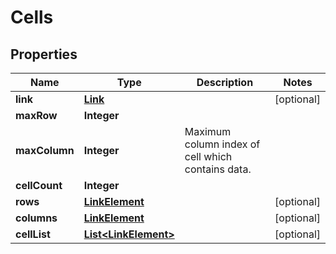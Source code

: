
# Cells

## Properties
Name | Type | Description | Notes
------------ | ------------- | ------------- | -------------
**link** | [**Link**](Link.md) |  |  [optional]
**maxRow** | **Integer** |  | 
**maxColumn** | **Integer** | Maximum column index of cell which contains data.              | 
**cellCount** | **Integer** |  | 
**rows** | [**LinkElement**](LinkElement.md) |  |  [optional]
**columns** | [**LinkElement**](LinkElement.md) |  |  [optional]
**cellList** | [**List&lt;LinkElement&gt;**](LinkElement.md) |  |  [optional]



